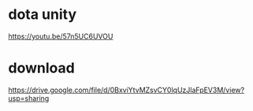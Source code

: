# dota unity
https://youtu.be/57n5UC6UVOU
# download
https://drive.google.com/file/d/0BxviYtvMZsvCY0lqUzJlaFpEV3M/view?usp=sharing
